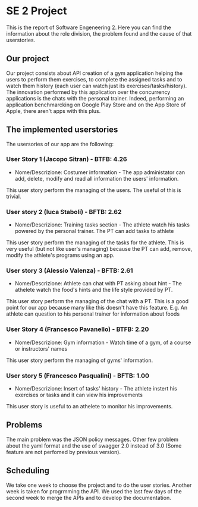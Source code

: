 # SE 2 Project
This is the report of Software Engeneering 2. Here you can find the information about
the role division, the problem found and the cause of that userstories.

## Our project
Our project consists about API creation of a gym application helping the users to perform
them exercises, to complete the assigned tasks and to watch them history (each user can
watch just its exercises/tasks/history).
The innovation performed by this application over the concurrency applications is the 
chats with the personal trainer.
Indeed, performing an application benchmarcking on Google Play Store and on the App Store
of Apple, there aren't apps with this plus.

## The implemented userstories
The usersories of our app are the following:

### User Story 1 (Jacopo Sitran) - BTFB: 4.26
* Nome/Descrizione: Costumer information - The app administator can add, delete, modify and read all information the users' information.

This user story perform the managing of the users. The useful of this is trivial.

### User story 2 (luca Staboli) - BFTB: 2.62
* Nome/Descrizione: Training tasks section - The athlete watch his tasks powered by the personal trainer. The PT can add tasks to athlete

This user story perform the managing of the tasks for the athlete. This is very useful (but not like user's managing) because the PT can
add, remove, modify the athlete's programs using an app.

### User story 3 (Alessio Valenza) - BFTB: 2.61
* Nome/Descrizione: Athlete can chat with PT asking about hint - The athelete watch the food's hints and the life style provided by PT.

This user story perform the managing of the chat with a PT. This is a good point for our app because many like this doesn't have this feature.
E.g. An athlete can question to his personal trainer for information about foods

### User Story 4 (Francesco Pavanello) - BTFB: 2.20
* Nome/Descrizione: Gym information - Watch time of a gym, of a course or instructors' names

This user story perform the managing of gyms' information.

### User story 5 (Francesco Pasqualini) - BFTB: 1.00
* Nome/Descrizione: Insert of tasks' history - The athlete instert his exercises or tasks and it can view his improvements

This user story is useful to an athelete to monitor his improvements.


## Problems
The main problem was the JSON policy messages.
Other few problem about the yaml format and the use of swagger 2.0 instead of 3.0 (Some feature are not perfomed by previous version).


## Scheduling
We take one week to choose the project and to do the user stories.
Another week is taken for progrmming the API.
We used the last few days of the second week to merge the APIs and to develop the documentation.
